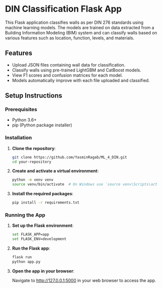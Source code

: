 # DIN Classification Flask App

This Flask application classifies walls as per DIN 276 standards using machine learning models. The models are trained on data extracted from a Building Information Modeling (BIM) system and can classify walls based on various features such as location, function, levels, and materials.

## Features

- Upload JSON files containing wall data for classification.
- Classify walls using pre-trained LightGBM and CatBoost models.
- View F1 scores and confusion matrices for each model.
- Models automatically improve with each file uploaded and classified.

## Setup Instructions

### Prerequisites

- Python 3.6+
- pip (Python package installer)

### Installation

1. **Clone the repository**:

   ```bash
   git clone https://github.com/YasminRagab/ML_4_DIN.git
   cd your-repository

2. **Create and activate a virtual environment**:

   ```bash
   python -m venv venv
   source venv/bin/activate  # On Windows use `source venv\Scripts\activate`

3. **Install the required packages**:

   ```bash
   pip install -r requirements.txt

### Running the App

1. **Set up the Flask environment**:

   ```bash
   set FLASK_APP=app
   set FLASK_ENV=development

2. **Run the Flask app**:

   ```bash
   flask run
   python app.py

3. **Open the app in your browser**:

   Navigate to http://127.0.0.1:5000 in your web browser to access the app.

